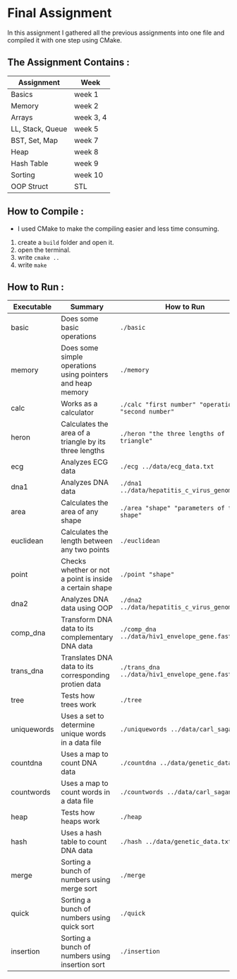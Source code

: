 # Final Assignment

In this assignment I gathered all the previous assignments into one file and compiled it with one step using CMake.

## The Assignment Contains :

Assignment | Week
---------- | -----
Basics | week 1
Memory | week 2
Arrays | week 3, 4
LL, Stack, Queue | week 5
BST, Set, Map | week 7
Heap | week 8
Hash Table | week 9
Sorting | week 10
OOP Struct | STL

## How to Compile :
* I used CMake to make the compiling easier and less time consuming.
1. create a ```build``` folder and open it.
2. open the terminal.
3. write  ```cmake ..```
4. write  ```make ```

## How to Run :

Executable | Summary | How to Run
---------- | ------ | ----------
basic | Does some basic operations |  ```./basic```
memory | Does some simple operations using pointers and heap memory | ```./memory```
calc | Works as a calculator | ```./calc "first number" "operation" "second number"```
heron | Calculates the area of a triangle by its three lengths | ```./heron "the three lengths of triangle"```
ecg | Analyzes ECG data | ```./ecg ../data/ecg_data.txt```
dna1 | Analyzes DNA data | ```./dna1 ../data/hepatitis_c_virus_genome.txt```
area | Calculates the area of any shape |```./area "shape" "parameters of the shape"``` 
euclidean | Calculates the length between any two points | ```./euclidean``` 
point | Checks whether or not a point is inside a certain shape |  ```./point "shape"``` 
dna2 | Analyzes DNA data using OOP | ```./dna2 ../data/hepatitis_c_virus_genome.txt```
comp_dna | Transform DNA data to its complementary DNA data | ```./comp_dna ../data/hiv1_envelope_gene.fasta```
trans_dna | Translates DNA data to its corresponding protien data | ```./trans_dna ../data/hiv1_envelope_gene.fasta```
tree | Tests how trees work | ```./tree```
uniquewords | Uses a set to determine unique words in a data file | ```./uniquewords ../data/carl_sagan.txt```
countdna | Uses a map to count DNA data | ```./countdna ../data/genetic_data.txt```
countwords | Uses a map to count words in a data file | ```./countwords ../data/carl_sagan.txt```
heap | Tests how heaps work | ```./heap```
hash | Uses a hash table to count DNA data | ```./hash ../data/genetic_data.txt```
merge | Sorting a bunch of numbers using merge sort | ```./merge```
quick | Sorting a bunch of numbers using quick sort | ```./quick```
insertion | Sorting a bunch of numbers using insertion sort | ```./insertion```
